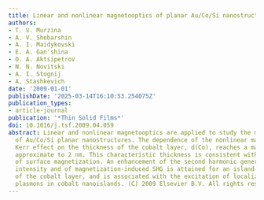 ```yaml
---
title: Linear and nonlinear magnetooptics of planar Au/Co/Si nanostructures
authors:
- T. V. Murzina
- A. V. Shebarshin
- A. I. Maidykovski
- E. A. Gan'shina
- O. A. Aktsipetrov
- N. N. Novitski
- A. I. Stognij
- A. Stashkevich
date: '2009-01-01'
publishDate: '2025-03-14T16:10:53.254075Z'
publication_types:
- article-journal
publication: '*Thin Solid Films*'
doi: 10.1016/j.tsf.2009.04.059
abstract: Linear and nonlinear magnetooptics are applied to study the magnetic properties
  of Au/Co/Si planar nanostructures. The dependence of the nonlinear magneto-optical
  Kerr effect on the thickness of the cobalt layer, d(Co), reaches a maximum at d(Co)
  approximate to 2 nm. This characteristic thickness is consistent with the formation
  of surface magnetization. An enhancement of the second harmonic generation (SHG)
  intensity and of magnetization-induced SHG is attained for an island-like structure
  of the cobalt layer, and is associated with the excitation of localized surface
  plasmons in cobalt nanoislands. (C) 2009 Elsevier B.V. All rights reserved.
---
```

